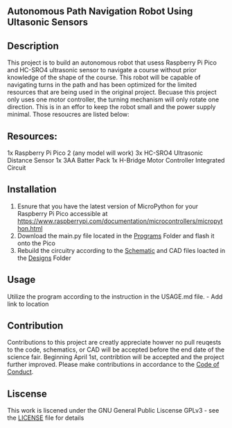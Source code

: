 ## Autonomous Path Navigation Robot Using Ultasonic Sensors

## Description

This project is to build an autonomous robot that usess Raspberry Pi Pico and HC-SRO4 ultrasonic sensor to navigate a course without prior knowledge of the shape of the course.
This robot will be capable of navigating turns in the path and has been optimized for the limited resources that are being used in the original project. 
Becuase this project only uses one motor controller, the turning mechanism will only rotate one direction. This is in an effor to keep the robot small and the power supply minimal. 
Those resoucres are listed below:

## Resources:

1x Raspberry Pi Pico 2 (any model will work)
3x HC-SRO4 Ultrasonic Distance Sensor
1x 3AA Batter Pack
1x H-Bridge Motor Controller Integrated Circuit

## Installation

1. Esnure that you have the latest version of MicroPython for your Raspberry Pi Pico accessible at https://www.raspberrypi.com/documentation/microcontrollers/micropython.html
2. Download the main.py file located in the [Programs](Programs) Folder and flash it onto the Pico
3. Rebuild the circuitry according to the [Schematic](schematic) and CAD files loacted in the [Designs](Designs) Folder

## Usage

Utilize the program according to the instruction in the USAGE.md file. - Add link to location

## Contribution

Contributions to this project are creatly appreciate howver no pull reuqests to the code, schematics, or CAD will be accepted before the end date of the science fair. Beginning April 1st, contribtion will be accepted and the project further improved. Please make contributions in accordance to the [Code of Conduct](CodeOfConduct).

## Liscense
This work is liscened under the GNU General Public Liscense GPLv3 - see the [LICENSE](LICENSE) file for details
